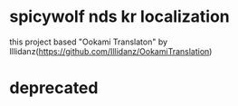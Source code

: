 # spicywolf nds kr localization
 
this project based "Ookami Translaton" by Illidanz(https://github.com/Illidanz/OokamiTranslation)

# deprecated 
